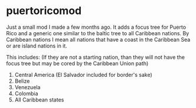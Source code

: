 # puertoricomod

Just a small mod I made a few months ago. It adds a focus tree for Puerto Rico and a generic one similar to the baltic tree to all Caribbean nations.
By Caribbean nations I mean all nations that have a coast in the Caribbean Sea or are island nations in it.

This includes: (If they are not a starting nation, than they will not have the focus tree but may be cored by the Caribbean Union path)
1. Central America (El Salvador included for border's sake)
2. Belize
2. Venezuela
3. Colombia
4. All Caribbean states
